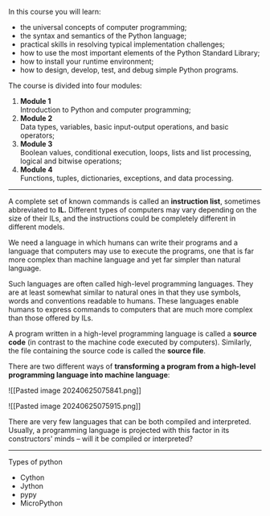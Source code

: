 In this course you will learn:

- the universal concepts of computer programming;
- the syntax and semantics of the Python language;
- practical skills in resolving typical implementation challenges;
- how to use the most important elements of the Python Standard Library;
- how to install your runtime environment;
- how to design, develop, test, and debug simple Python programs.

The course is divided into four modules:

1. **Module 1**  
    Introduction to Python and computer programming;
2. **Module 2**  
    Data types, variables, basic input-output operations, and basic operators;
3. **Module 3**  
    Boolean values, conditional execution, loops, lists and list processing, logical and bitwise operations;
4. **Module 4**  
    Functions, tuples, dictionaries, exceptions, and data processing.

---

A complete set of known commands is called an **instruction list**, sometimes abbreviated to **IL.** Different types of computers may vary depending on the size of their ILs, and the instructions could be completely different in different models.

We need a language in which humans can write their programs and a language that computers may use to execute the programs, one that is far more complex than machine language and yet far simpler than natural language.

Such languages are often called high-level programming languages. They are at least somewhat similar to natural ones in that they use symbols, words and conventions readable to humans. These languages enable humans to express commands to computers that are much more complex than those offered by ILs.

A program written in a high-level programming language is called a **source code** (in contrast to the machine code executed by computers). Similarly, the file containing the source code is called the **source file**.

There are two different ways of **transforming a program from a high-level programming language into machine language**:

![[Pasted image 20240625075841.png]]

![[Pasted image 20240625075915.png]]

There are very few languages that can be both compiled and interpreted. Usually, a programming language is projected with this factor in its constructors' minds – will it be compiled or interpreted?

---

Types of python
- Cython
- Jython
- pypy
- MicroPython

